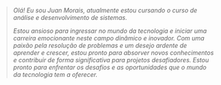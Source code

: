 <i>
<br />

> Olá! Eu sou Juan Morais, atualmente estou cursando o curso de análise e desenvolvimento de sistemas.
>
> Estou ansioso para ingressar no mundo da tecnologia e iniciar uma carreira emocionante neste campo dinâmico e inovador. Com uma paixão pela resolução de problemas e um desejo ardente de aprender e crescer, estou pronto para absorver novos conhecimentos e contribuir de forma significativa para projetos desafiadores. Estou pronto para enfrentar os desafios e as oportunidades que o mundo da tecnologia tem a oferecer.
>
> <i/>
<br/>
<br/>

 
<br/>





